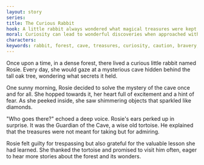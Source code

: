 ```yaml
---
layout: story
series: 
title: The Curious Rabbit
hook: A little rabbit always wondered what magical treasures were kept inside the hidden cave near the forest.
moral: Curiosity can lead to wonderful discoveries when approached with caution and bravery.
characters: 
keywords: rabbit, forest, cave, treasures, curiosity, caution, bravery, discovery, lessons, friendship
---
```


Once upon a time, in a dense forest, there lived a curious little rabbit named Rosie. Every day, she would gaze at a mysterious cave hidden behind the tall oak tree, wondering what secrets it held.

One sunny morning, Rosie decided to solve the mystery of the cave once and for all. She hopped towards it, her heart full of excitement and a hint of fear. As she peeked inside, she saw shimmering objects that sparkled like diamonds.

"Who goes there?" echoed a deep voice. Rosie's ears perked up in surprise. It was the Guardian of the Cave, a wise old tortoise. He explained that the treasures were not meant for taking but for admiring.

Rosie felt guilty for trespassing but also grateful for the valuable lesson she had learned. She thanked the tortoise and promised to visit him often, eager to hear more stories about the forest and its wonders.
